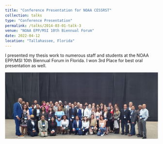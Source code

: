 ```yaml
---
title: "Conference Presentation for NOAA CESSRST"
collection: talks
type: "Conference Presentation"
permalink: /talks/2014-03-01-talk-3
venue: "NOAA EPP/MSI 10th Biennual Forum"
date: 2022-04-12
location: "Tallahassee, Florida"
---
```


I presented my thesis work to numerous staff and students at the NOAA EPP/MSI 10th Biennual Forum in Florida. I won 3rd Place for best oral presentation as well. 

<img src='/images/20220409_122622.jpg'>
